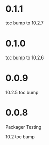 # 0.1.1

toc bump to 10.2.7

# 0.1.0

toc bump to 10.2.6

# 0.0.9

10.2.5 toc bump

# 0.0.8

Packager Testing

10.2 toc bump